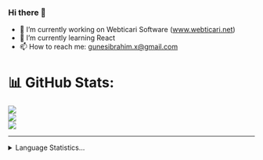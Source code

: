 ### Hi there 👋
- 🔭 I’m currently working on Webticari Software (www.webticari.net)
- 🌱 I’m currently learning React
- 📫 How to reach me: gunesibrahim.x@gmail.com

# 📊 GitHub Stats:
![](https://github-readme-stats.vercel.app/api?username=ibrahimgunes0&theme=dark&hide_border=false&include_all_commits=false&count_private=false)<br/>
![](https://github-readme-streak-stats.herokuapp.com/?user=ibrahimgunes0&theme=dark&hide_border=false)<br/>
![](https://github-readme-stats.vercel.app/api/top-langs/?username=ibrahimgunes0&theme=dark&hide_border=false&include_all_commits=false&count_private=false&layout=compact)

---


<!-- Proudly created with GPRM ( https://gprm.itsvg.in ) -->

<details>
  <summary>Language Statistics...</summary>
  <p>
    <img height="300px" src="https://wakatime.com/share/@4e0e8f30-4d40-4211-b8c6-dd636446c236/f872322f-d65e-4d48-8929-6d8cdcf21107.svg">
  </p>
</details>
